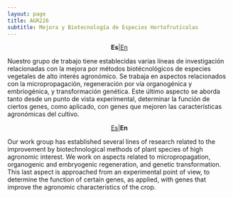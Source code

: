 ```yaml
---
layout: page
title: AGR226
subtitle: Mejora y Biotecnología de Especies Hortofrutícolas
---
```

<a id="Es"></a>
<center>
<p><b>Es</b>|<a href="#En">En</a></p>
</center>

Nuestro grupo de trabajo tiene establecidas varias líneas de investigación relacionadas con la mejora por métodos biotécnológicos de especies vegetales de alto interés agronómico. Se trabaja en aspectos relacionados con la micropropagación, regeneración por vía organogénica y embriogénica, y transformación genética. Este último aspecto se aborda tanto desde un punto de vista experimental, determinar la función de ciertos genes, como aplicado, con genes que mejoren las características agronómicas del cultivo.

<a id="En"></a>  
<center>
<p><a href="#Es">Es</a>|<b>En</b></p>
</center>

Our work group has established several lines of research related to the improvement by biotechnological methods of plant species of high agronomic interest. We work on aspects related to micropropagation, organogenic and embryogenic regeneration, and genetic transformation. This last aspect is approached from an experimental point of view, to determine the function of certain genes, as applied, with genes that improve the agronomic characteristics of the crop.

